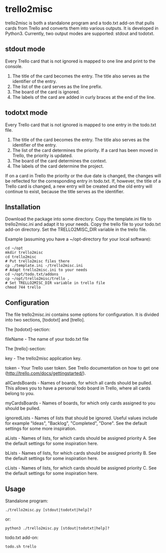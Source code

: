 
trello2misc
===========

trello2misc is both a standalone program and a todo.txt add-on that pulls cards
from Trello and converts them into various outputs. It is developed in Python3.
Currently, two output modes are supported: stdout and todotxt.

stdout mode
-----------

Every Trello card that is not ignored is mapped to one line and print to the
console.

1. The title of the card becomes the entry. The title also serves as
the identifier of the entry.
2. The list of the card serves as the line prefix.
3. The board of the card is ignored.
4. The labels of the card are added in curly braces at the end of the line.

todotxt mode
------------

Every Trello card that is not ignored is mapped to one entry in the
todo.txt file. 

1. The title of the card becomes the entry. The title also serves as
the identifier of the entry.
2. The list of the card determines the priority. If a card has been
moved in Trello, the priority is updated.
3. The board of the card determines the context. 
4. The labels of the card determine the project.
	
If on a card in Trello the priority or the due date is changed, the changes will
be reflected for the corresponding entry in todo.txt. If, however, the title of
a Trello card is changed, a new entry will be created and the old entry will
continue to exist, because the title serves as the identifier.


Installation
------------

Download the package into some directory. Copy the template.ini file to
trello2misc.ini and adapt it to your needs. Copy the trello file to your
todo.txt add-on directory. Set the TRELLO2MISC_DIR variable in the trello file.

Example (assuming you have a ~/opt-directory for your local software):

    cd ~/opt
    mkdir trello2misc
    cd trello2misc
    # Put trello2misc files there
    cp ./template.ini -/trello2misc.ini
    # Adapt trello2misc.ini to your needs
    cd ~/opt/todo.txt/addons
    cp ~/opt/trello2misc/trello .
    # Set TRELLO2MISC_DIR variable in trello file
    chmod 744 trello
	

Configuration
-------------

The file trello2misc.ini contains some options for configuration. It is divided
into two sections, [todotxt] and [trello].

The [todotxt]-section:

fileName - The name of your todo.txt file

The [trello]-section:

key - The trello2misc application key.

token - Your Trello user token. See Trello documentation on how to
get one (http://trello.com/docs/gettingstarted/).

allCardsBoards - Names of boards, for which all cards should be
pulled. This allows you to have a personal todo board in Trello,
where all cards belong to you.

myCardsBoards - Names of boards, for which only cards assigned to you should be
pulled.

ignoredLists - Names of lists that should be ignored. Useful values include for
example "Ideas", "Backlog", "Completed", "Done". See the default settings for
some more inspiration.

aLists - Names of lists, for which cards should be assigned priority A. See the
default settings for some inspiration here. 

bLists - Names of lists, for which cards should be assigned priority B. See the
default settings for some inspiration here.

cLists - Names of lists, for which cards should be assigned priority C. See the
default settings for some inspiration here.


Usage
-----

Standalone program:

    ./trello2misc.py [stdout|todotxt|help]?

or:

    python3 ./trello2misc.py [stdout|todotxt|help]?

todo.txt add-on:

    todo.sh trello

